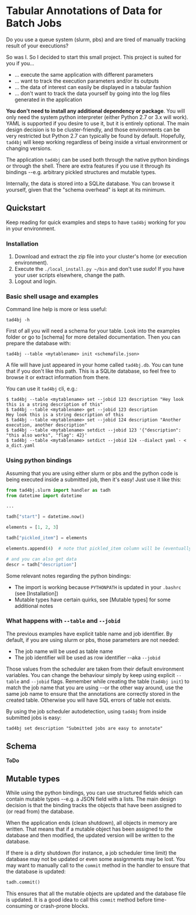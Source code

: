 # Tabular Annotations of Data for Batch Jobs

Do you use a queue system (slurm, pbs) and are tired of manually tracking result of your executions?

So was I. So I decided to start this small project. This project is suited for you if you...

 - ... execute the same application with different parameters
 - ... want to track the execution parameters and/or its outputs
 - ... the data of interest can easily be displayed in a tabular fashion
 - ... don't want to track the data yourself by going into the log files generated in the application

**You don't need to install any additional dependency or package**. You will only need the system python interpreter (either Python 2.7 or 3.x will work). YAML is supported if you desire to use it, but it is entirely optional. The main design decision is to be cluster-friendly, and those environments can be very restricted but Python 2.7 can typically be found by default. Hopefully, `tad4bj` will keep working regardless of being inside a virtual environment or changing versions.

The application `tad4bj` can be used both through the native python bindings or through the shell. There are extra features if you use it through its bindings --e.g. arbitrary pickled structures and mutable types.

Internally, the data is stored into a SQLite database. You can browse it yourself, given that the "schema overhead" is kept at its minimum.

## Quickstart

Keep reading for quick examples and steps to have `tad4bj` working for you in your environment.

### Installation

 1. Download and extract the zip file into your cluster's home (or execution environment).
 2. Execute the `./local_install.py ~/bin` and don't use _sudo_! If you have your user scripts elsewhere, change the path.
 3. Logout and login.
 
### Basic shell usage and examples

Command line help is more or less useful:

`tad4bj -h`

First of all you will need a schema for your table. Look into the examples folder or go to [schema] for more detailed documentation. Then you can prepare the database with:

`tad4bj --table <mytablename> init <schemafile.json>`

A file will have just appeared in your home called `tad4bj.db`. You can tune that if you don't like this path. This is a SQLite database, so feel free to browse it or extract information from there.

You can use it `tad4bj` cli, e.g.:

```
$ tad4bj --table <mytablename> set --jobid 123 description "Hey look this is a string description of this"
$ tad4bj --table <mytablename> get --jobid 123 description
Hey look this is a string description of this
$ tad4bj --table <mytablename> set --jobid 124 description "Another execution, another description"
$ tad4bj --table <mytablename> setdict --jobid 123 '{"description": "this also works", "flag": 42}'
$ tad4bj --table <mytablename> setdict --jobid 124 --dialect yaml - < a_dict.yaml
```

### Using python bindings

Assuming that you are using either slurm or pbs and the python code is being executed inside a submitted job, then it's easy! Just use it like this:

```python
from tad4bj.slurm import handler as tadh
from datetime import datetime

...

tadh["start"] = datetime.now()

elements = [1, 2, 3]

tadh["pickled_item"] = elements

elements.append(4)  # note that pickled_item column will be (eventually) updated!

# and you can also get data
descr = tadh["description"]
```

Some relevant notes regarding the python bindings:

 - The import is working because `PYTHONPATH` is updated in your `.bashrc` (see [Installation])
 - Mutable types have certain quirks, see [Mutable types] for some additional notes

### What happens with `--table` and `--jobid`

The previous examples have explicit table name and job identifier. By default, if you are using slurm or pbs, those parameters are not needed:

 - The job name will be used as table name
 - The job identifier will be used as row identifier --aka `--jobid`

Those values from the scheduler are taken from their default environment variables. You can change the behaviour simply by keep using explicit `--table` and `--jobid` flags. Remember while creating the table (`tad4bj init`) to match the job name that you are using --or the other way around, use the same job name to ensure that the annotations are correctly stored in the created table. Otherwise you will have SQL errors of table not exists.

By using the job scheduler autodetection, using `tad4bj` from inside submitted jobs is easy:

```
tad4bj set description "Submitted jobs are easy to annotate"
```

## Schema

**ToDo**

## Mutable types

While using the python bindings, you can use structured fields which can contain mutable types --e.g. a JSON field with a lists. The main design decision is that the binding tracks the objects that have been assigned to (or read from) the database.

When the application ends (clean shutdown), all objects in memory are written. That means that if a mutable object has been assigned to the database and then modified, the updated version will be written to the database.

If there is a dirty shutdown (for instance, a job scheduler time limit) the database may not be updated or even some assignments may be lost. You may want to manually call to the `commit` method in the handler to ensure that the database is updated:

```python
tadh.commit()
```

This ensures that all the mutable objects are updated and the database file is updated. It is a good idea to call this `commit` method before time-consuming or crash-prone blocks. 
